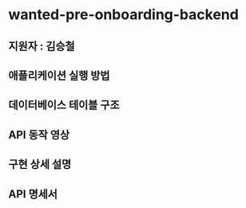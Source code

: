 # wanted-pre-onboarding-backend
## 지원자 : 김승철
## 애플리케이션 실행 방법
## 데이터베이스 테이블 구조
## API 동작 영상
## 구현 상세 설명
## API 명세서